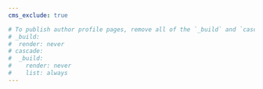 ```yaml
---
cms_exclude: true

# To publish author profile pages, remove all of the `_build` and `cascade` settings below.
# _build:
#  render: never
# cascade:
#  _build:
#    render: never
#    list: always
---
```

